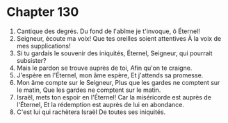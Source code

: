 # Chapter 130

1. Cantique des degrés. Du fond de l'abîme je t'invoque, ô Éternel!
2. Seigneur, écoute ma voix! Que tes oreilles soient attentives À la voix de mes supplications!
3. Si tu gardais le souvenir des iniquités, Éternel, Seigneur, qui pourrait subsister?
4. Mais le pardon se trouve auprès de toi, Afin qu'on te craigne.
5. J'espère en l'Éternel, mon âme espère, Et j'attends sa promesse.
6. Mon âme compte sur le Seigneur, Plus que les gardes ne comptent sur le matin, Que les gardes ne comptent sur le matin.
7. Israël, mets ton espoir en l'Éternel! Car la miséricorde est auprès de l'Éternel, Et la rédemption est auprès de lui en abondance.
8. C'est lui qui rachètera Israël De toutes ses iniquités.

